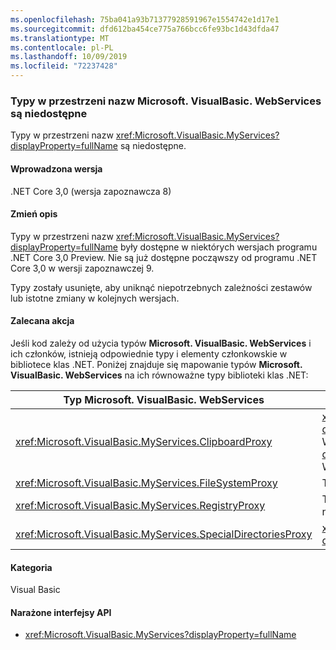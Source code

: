 ```yaml
---
ms.openlocfilehash: 75ba041a93b71377928591967e1554742e1d17e1
ms.sourcegitcommit: dfd612ba454ce775a766bcc6fe93bc1d43dfda47
ms.translationtype: MT
ms.contentlocale: pl-PL
ms.lasthandoff: 10/09/2019
ms.locfileid: "72237428"
---
```

### <a name="types-in-microsoftvisualbasicmyservices-namespace-not-available"></a>Typy w przestrzeni nazw Microsoft. VisualBasic. WebServices są niedostępne

Typy w przestrzeni nazw <xref:Microsoft.VisualBasic.MyServices?displayProperty=fullName> są niedostępne.

#### <a name="version-introduced"></a>Wprowadzona wersja

.NET Core 3,0 (wersja zapoznawcza 8)

#### <a name="change-description"></a>Zmień opis

Typy w przestrzeni nazw <xref:Microsoft.VisualBasic.MyServices?displayProperty=fullName> były dostępne w niektórych wersjach programu .NET Core 3,0 Preview. Nie są już dostępne począwszy od programu .NET Core 3,0 w wersji zapoznawczej 9.

Typy zostały usunięte, aby uniknąć niepotrzebnych zależności zestawów lub istotne zmiany w kolejnych wersjach.
 
#### <a name="recommended-action"></a>Zalecana akcja

Jeśli kod zależy od użycia typów **Microsoft. VisualBasic. WebServices** i ich członków, istnieją odpowiednie typy i elementy członkowskie w bibliotece klas .NET. Poniżej znajduje się mapowanie typów **Microsoft. VisualBasic. WebServices** na ich równoważne typy biblioteki klas .NET:

|Typ Microsoft. VisualBasic. WebServices|Typ biblioteki klas .NET|
|--|--|
|<xref:Microsoft.VisualBasic.MyServices.ClipboardProxy>|<xref:System.Windows.Clipboard?displayProperty=nameWithType> dla aplikacji WPF <xref:System.Windows.Forms.Clipboard?displayProperty=nameWithType> dla aplikacji Windows Forms| 
|<xref:Microsoft.VisualBasic.MyServices.FileSystemProxy>|Typy w przestrzeni nazw <xref:System.IO>|
|<xref:Microsoft.VisualBasic.MyServices.RegistryProxy>|Typy związane z rejestrem w przestrzeni nazw <xref:Microsoft.Win32>|
|<xref:Microsoft.VisualBasic.MyServices.SpecialDirectoriesProxy>|<xref:System.Environment.GetFolderPath%2A?displayProperty=nameWithType>|

#### <a name="category"></a>Kategoria

Visual Basic

#### <a name="affected-apis"></a>Narażone interfejsy API

- <xref:Microsoft.VisualBasic.MyServices?displayProperty=fullName>

<!--

### Affected APIs

- `N:Microsoft.VisualBasic.MyServices`

-- >

